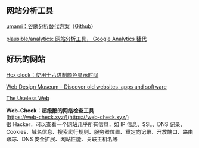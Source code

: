 
## 网站分析工具

[umami：谷歌分析替代方案](https://umami.is/)（[Github](https://github.com/umami-software/umami)）

[plausible/analytics: 网站分析工具， Google Analytics 替代](https://github.com/plausible/analytics)



## 好玩的网站

[Hex clock：使用十六进制颜色显示时间](https://www.jacopocolo.com/hexclock/)

[Web Design Museum - Discover old websites, apps and software](https://www.webdesignmuseum.org/)

[The Useless Web](https://theuselessweb.com/)


**Web-Check：超级酷的网络检查工具**  
[https://web-check.xyz/](https://web-check.xyz/)  
很 Hacker，可以查看一个网站几乎所有信息，如 IP 信息、SSL、DNS 记录、Cookies、域名信息、搜索爬行规则、服务器位置、重定向记录、开放端口、路由跟踪、DNS 安全扩展、网站性能、关联主机名等